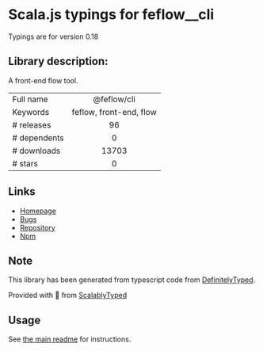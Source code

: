 
# Scala.js typings for feflow__cli

Typings are for version 0.18

## Library description:
A front-end flow tool.

|                    |                 |
| ------------------ | :-------------: |
| Full name          | @feflow/cli |
| Keywords           | feflow, front-end, flow |
| # releases         | 96 |
| # dependents       | 0 |
| # downloads        | 13703 |
| # stars            | 0 |

## Links
- [Homepage](https://github.com/Tencent/feflow#readme)
- [Bugs](https://github.com/Tencent/feflow/issues)
- [Repository](https://github.com/Tencent/feflow)
- [Npm](https://www.npmjs.com/package/%40feflow%2Fcli)
    


## Note
This library has been generated from typescript code from [DefinitelyTyped](https://definitelytyped.org).

Provided with :purple_heart: from [ScalablyTyped](https://github.com/oyvindberg/ScalablyTyped)

## Usage
See [the main readme](../../readme.md) for instructions.


